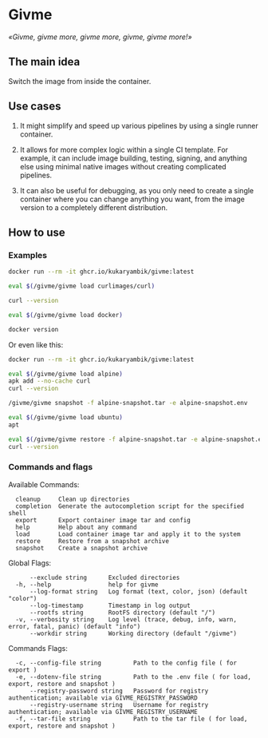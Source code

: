 # Givme

_«Givme, givme more, givme more, givme, givme more!»_

## The main idea

Switch the image from inside the container.

## Use cases

1. It might simplify and speed up various pipelines by using a single runner container.

2. It allows for more complex logic within a single CI template. For example, it can include image building, testing, signing, and anything else using minimal native images without creating complicated pipelines.

3. It can also be useful for debugging, as you only need to create a single container where you can change anything you want, from the image version to a completely different distribution.

## How to use

### Examples

```sh
docker run --rm -it ghcr.io/kukaryambik/givme:latest

eval $(/givme/givme load curlimages/curl)

curl --version

eval $(/givme/givme load docker)

docker version

```

Or even like this:

```sh
docker run --rm -it ghcr.io/kukaryambik/givme:latest

eval $(/givme/givme load alpine)
apk add --no-cache curl
curl --version

/givme/givme snapshot -f alpine-snapshot.tar -e alpine-snapshot.env

eval $(/givme/givme load ubuntu)
apt

eval $(/givme/givme restore -f alpine-snapshot.tar -e alpine-snapshot.env)
curl --version

```

### Commands and flags

Available Commands:

```
  cleanup     Clean up directories
  completion  Generate the autocompletion script for the specified shell
  export      Export container image tar and config
  help        Help about any command
  load        Load container image tar and apply it to the system
  restore     Restore from a snapshot archive
  snapshot    Create a snapshot archive
```

Global Flags:

```
      --exclude string      Excluded directories
  -h, --help                help for givme
      --log-format string   Log format (text, color, json) (default "color")
      --log-timestamp       Timestamp in log output
      --rootfs string       RootFS directory (default "/")
  -v, --verbosity string    Log level (trace, debug, info, warn, error, fatal, panic) (default "info")
      --workdir string      Working directory (default "/givme")
```

Commands Flags:

```
  -c, --config-file string         Path to the config file ( for export ) 
  -e, --dotenv-file string         Path to the .env file ( for load, export, restore and snapshot )
      --registry-password string   Password for registry authentication; available via GIVME_REGISTRY_PASSWORD
      --registry-username string   Username for registry authentication; available via GIVME_REGISTRY_USERNAME
  -f, --tar-file string            Path to the tar file ( for load, export, restore and snapshot )
```

